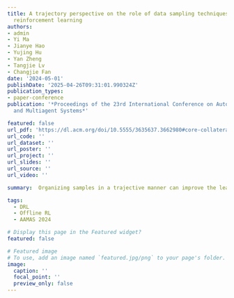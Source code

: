 ```yaml
---
title: A trajectory perspective on the role of data sampling techniques in offline
  reinforcement learning
authors:
- admin
- Yi Ma
- Jianye Hao
- Yujing Hu
- Yan Zheng
- Tangjie Lv
- Changjie Fan
date: '2024-05-01'
publishDate: '2025-04-26T09:31:01.990324Z'
publication_types:
- paper-conference
publication: '*Proceedings of the 23rd International Conference on Autonomous Agents
  and Multiagent Systems*'

featured: false
url_pdf: 'https://dl.acm.org/doi/10.5555/3635637.3662980#core-collateral-purchase-access'
url_code: ''
url_dataset: ''
url_poster: ''
url_project: ''
url_slides: ''
url_source: ''
url_video: ''

summary:  Organizing samples in a trajective manner can improve the learning efficiency for offline RL algorithms.

tags:
  - DRL
  - Offline RL
  - AAMAS 2024

# Display this page in the Featured widget?
featured: false

# Featured image
# To use, add an image named `featured.jpg/png` to your page's folder.
image:
  caption: ''
  focal_point: ''
  preview_only: false
---
```

